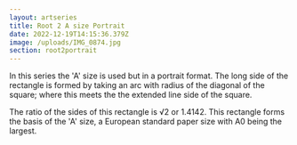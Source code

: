 ```yaml
---
layout: artseries
title: Root 2 A size Portrait
date: 2022-12-19T14:15:36.379Z
image: /uploads/IMG_0874.jpg
section: root2portrait
---
```

In this series the 'A' size is used but in a portrait format. The long side of the rectangle is formed by taking an arc with radius of the diagonal of the square; where this meets the the extended line side of the square.

The ratio of the sides of this rectangle is √2 or 1.4142. This rectangle forms the basis of the 'A' size, a European standard paper size with A0 being the largest.
